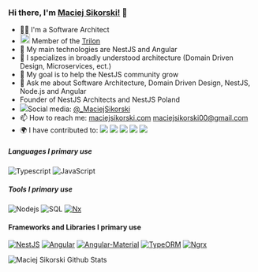 ### Hi there, I'm [Maciej Sikorski!](http://maciejsikorski.com) 👋

- 🧑‍💻 I'm a Software Architect
- <img src="https://trilon.io/favicon.ico" width="20px"> Member of the [Trilon](https://trilon.io)
- 👯 My main technologies are NestJS and Angular
- 🔭 I specializes in broadly understood architecture (Domain Driven Design, Microservices, ect.)
- 💪 My goal is to help the NestJS community grow
- 💬 Ask me about Software Architecture, Domain Driven Design, NestJS, Node.js and Angular
- Founder of NestJS Architects and NestJS Poland
- ![](https://img.shields.io/badge/--000000?style=flat&logo=Twitter)Social media: [@_MaciejSikorski](https://twitter.com/@_MaciejSikorski)
- 📫 How to reach me: [maciejsikorski.com](http://maciejsikorski.com) [maciejsikorski00@gmail.com](mailto:maciejsikorski00@gmail.com)
- 🌍 I have contributed to: [![](https://img.shields.io/badge/-@nestjs/nest-000000?style=flat&logo=NestJS&logoColor=ed1543)](https://github.com/nestjs/nest)
[![](https://img.shields.io/badge/-fastify/fastify%20cors-000000?style=flat&logo=Fastify&logoColor=black)](https://github.com/fastify/fastify-cors)
[![](https://img.shields.io/badge/-Pimp%20My%20Pr-000000)](https://github.com/valueadd-poland/pimp-my-pr)
[![](https://img.shields.io/badge/-@valueadd/nestjs%20packages-000000)](https://github.com/valueadd-poland/nestjs-packages)
[![](https://img.shields.io/badge/-@nestjs%20architects-000000)](https://github.com/@nestjs-architects/nx-ddd-plugin)


##### Languages I primary use

![Typescript](https://img.shields.io/badge/-Typescript-000000?style=flat&logo=Typescript&logoColor=6f97cc)
![JavaScript](https://img.shields.io/badge/-Javascript-000000?style=flat&logo=JavaScript)

##### Tools I primary use
![Nodejs](https://img.shields.io/badge/-Node.js-000000?style=flat&logo=node.js)
![SQL](https://img.shields.io/badge/-SQL-000000?style=flat&logo=postgresql&logoColor=32648c)
[![Nx](https://img.shields.io/badge/-Nx-000000?style=flat&logo=nx)](https://nx.dev)

#### Frameworks and Libraries I primary use

[![NestJS](https://img.shields.io/badge/-Nest-000000?style=flat&logo=NestJS&logoColor=ed1543)](https://nestjs.com/)
[![Angular](https://img.shields.io/badge/-Angular-000000?style=flat&logo=Angular&logoColor=dd0132)](https://angular.io/)
[![Angular-Material](https://img.shields.io/badge/-Angular%20Material-000000?style=flat&logo=Material%20Design)](https://material.angular.io/)
[![TypeORM](https://img.shields.io/badge/-TypeORM-000000?style=flat&logo=Antd)](https://typeorm.io/#/)
[![Ngrx](https://img.shields.io/badge/-Ngrx-000000?style=flat&logo=ReactiveX&logoColor=ba2bd3)](https://ngrx.io/)

![Maciej Sikorski Github Stats](https://github-readme-stats.anuraghazra1.vercel.app/api?username=Sikora00&show_icons=true&include_all_commits=true&theme=tokyonight)
